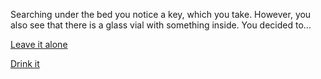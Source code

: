 Searching under the bed you notice a key, which you take. However, you also see that there is a glass vial with something inside. You decided to...  

[Leave it alone](../choice-03/leave-vial.md)  

[Drink it](../choice-03/drink-vial.md)